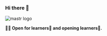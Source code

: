 <h3>Hi there 👋</h3>

![mastr logo](https://user-images.githubusercontent.com/77236280/229016299-b85e6486-06c7-4f69-9580-44a8410f1022.jpg)

**👨‍💻 Open for learners👯 and opening learners📝.**
